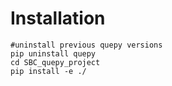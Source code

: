 
# Installation

```
#uninstall previous quepy versions
pip uninstall quepy
cd SBC_quepy_project
pip install -e ./
```
